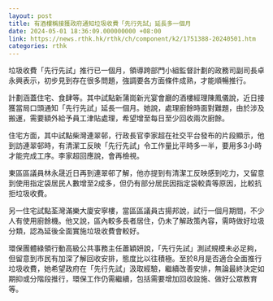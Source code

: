 ```yaml
---
layout: post
title: 有酒樓稱接獲政府通知垃圾收費「先行先試」延長多一個月
date: 2024-05-01 18:36:09.000000000 +08:00
link: https://news.rthk.hk/rthk/ch/component/k2/1751388-20240501.htm
categories: rthk
---
```


垃圾收費「先行先試」推行已一個月，領導跨部門小組監督計劃的政務司副司長卓永興表示，初步見到存在很多問題，強調要各方面條件成熟，才能順暢推行。

計劃涵蓋住宅、食肆等。其中試點新蒲崗新光宴會廳的酒樓經理陳鳳儀說，近日接獲當局口頭通知「先行先試」延長一個月。她說，處理廚餘時面對難題，由於涉及搬運，需要額外給予員工津貼處理，希望增至每日至少回收兩次廚餘。

住宅方面，其中試點柴灣連翠邨，行政長官李家超在社交平台發布的片段顯示，他到訪連翠邨時，有清潔工反映「先行先試」令工作量比平時多一半，要用多3小時才能完成工序。李家超回應說，會再檢視。

東區區議員林永晟近日再到連翠邨了解，他亦提到有清潔工反映感到吃力，又留意到使用指定袋居民人數增至2成多，但仍有部分居民因指定袋較貴等原因，比較抗拒垃圾收費。

另一住宅試點荃灣滿樂大廈安寧樓，當區區議員古揚邦說，試行一個月期間，不少人有使用廚餘機。他又說，區內較多長者居住，仍未了解政策內容，需時做好垃圾分類，認為延後全面實施垃圾收費會較好。

環保團體綠領行動高級公共事務主任蕭穎妍說，「先行先試」測試規模未必足夠，但留意到市民有加深了解回收安排，態度比以往積極。至於8月是否適合全面推行垃圾收費，她希望政府在「先行先試」汲取經驗，繼續改善安排，無論最終決定如期抑或分階段推行，環保工作仍需繼續，包括需要增加回收設施、做好公眾教育等。
